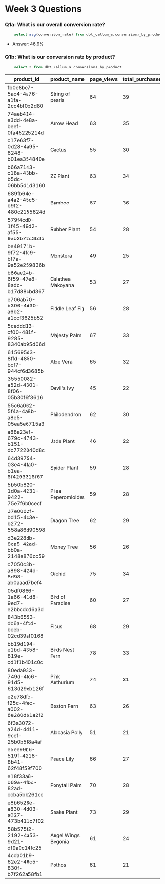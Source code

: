 # Week 3 Questions

### Q1a: What is our overall conversion rate?

```sql
    select avg(conversion_rate) from dbt_callum_a.conversions_by_product
```

- Answer: 46.9%


### Q1b: What is our conversion rate by product?

```sql
    select * from dbt_callum_a.conversions_by_product
```

|product_id                          |product_name       |page_views|total_purchases|conversion_rate|
|------------------------------------|-------------------|----------|---------------|---------------|
|fb0e8be7-5ac4-4a76-a1fa-2cc4bf0b2d80|String of pearls   |64        |39             |0.6094         |
|74aeb414-e3dd-4e8a-beef-0fa45225214d|Arrow Head         |63        |35             |0.5556         |
|c17e63f7-0d28-4a95-8248-b01ea354840e|Cactus             |55        |30             |0.5455         |
|b66a7143-c18a-43bb-b5dc-06bb5d1d3160|ZZ Plant           |63        |34             |0.5397         |
|689fb64e-a4a2-45c5-b9f2-480c2155624d|Bamboo             |67        |36             |0.5373         |
|579f4cd0-1f45-49d2-af55-9ab2b72c3b35|Rubber Plant       |54        |28             |0.5185         |
|be49171b-9f72-4fc9-bf7a-9a52e259836b|Monstera           |49        |25             |0.5102         |
|b86ae24b-6f59-47e8-8adc-b17d88cbd367|Calathea Makoyana  |53        |27             |0.5094         |
|e706ab70-b396-4d30-a6b2-a1ccf3625b52|Fiddle Leaf Fig    |56        |28             |0.5000         |
|5ceddd13-cf00-481f-9285-8340ab95d06d|Majesty Palm       |67        |33             |0.4925         |
|615695d3-8ffd-4850-bcf7-944cf6d3685b|Aloe Vera          |65        |32             |0.4923         |
|35550082-a52d-4301-8f06-05b30f6f3616|Devil's Ivy        |45        |22             |0.4889         |
|55c6a062-5f4a-4a8b-a8e5-05ea5e6715a3|Philodendron       |62        |30             |0.4839         |
|a88a23ef-679c-4743-b151-dc7722040d8c|Jade Plant         |46        |22             |0.4783         |
|64d39754-03e4-4fa0-b1ea-5f4293315f67|Spider Plant       |59        |28             |0.4746         |
|5b50b820-1d0a-4231-9422-75e7f6b0cecf|Pilea Peperomioides|59        |28             |0.4746         |
|37e0062f-bd15-4c3e-b272-558a86d90598|Dragon Tree        |62        |29             |0.4677         |
|d3e228db-8ca5-42ad-bb0a-2148e876cc59|Money Tree         |56        |26             |0.4643         |
|c7050c3b-a898-424d-8d98-ab0aaad7bef4|Orchid             |75        |34             |0.4533         |
|05df0866-1a66-41d8-9ed7-e2bbcddd6a3d|Bird of Paradise   |60        |27             |0.4500         |
|843b6553-dc6a-4fc4-bceb-02cd39af0168|Ficus              |68        |29             |0.4265         |
|bb19d194-e1bd-4358-819e-cd1f1b401c0c|Birds Nest Fern    |78        |33             |0.4231         |
|80eda933-749d-4fc6-91d5-613d29eb126f|Pink Anthurium     |74        |31             |0.4189         |
|e2e78dfc-f25c-4fec-a002-8e280d61a2f2|Boston Fern        |63        |26             |0.4127         |
|6f3a3072-a24d-4d11-9cef-25b0b5f8a4af|Alocasia Polly     |51        |21             |0.4118         |
|e5ee99b6-519f-4218-8b41-62f48f59f700|Peace Lily         |66        |27             |0.4091         |
|e18f33a6-b89a-4fbc-82ad-ccba5bb261cc|Ponytail Palm      |70        |28             |0.4000         |
|e8b6528e-a830-4d03-a027-473b411c7f02|Snake Plant        |73        |29             |0.3973         |
|58b575f2-2192-4a53-9d21-df9a0c14fc25|Angel Wings Begonia|61        |24             |0.3934         |
|4cda01b9-62e2-46c5-830f-b7f262a58fb1|Pothos             |61        |21             |0.3443         |


